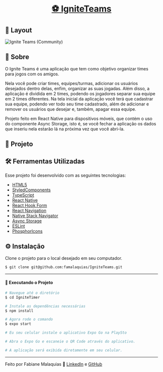 <p align="center">
  <h1 align="center"><a href="https://ignite-timer-eight-swart.vercel.app/">⚽ IgniteTeams </a></h1>
</p>

## 🎨 Layout

![Ignite Teams (Community)](https://github.com/famalaquias/IgniteTeams/assets/98343640/34014e90-1f2b-47c7-8f23-b1f904cf5164)


## :page_with_curl: Sobre

O Ignite Teams é uma aplicação que tem como objetivo organizar times para jogos com os amigos. 

Nela você pode criar times, equipes/turmas, adicionar os usuários desejados dentro delas, enfim, organizar as suas jogadas. Além disso, a aplicação é dividida em 2 times, 
podendo os jogadores separar sua equipe em 2 times diferentes. Na tela inicial da aplicação você terá que cadastrar sua equipe, podendo ver todo seu time cadastrado, além de adicionar e remover os usuários que desejar e, também, apagar
essa equipe. 

Projeto feito em React Native para dispositivos móveis, que contém o uso do componente Async Storage, isto é, se você fechar a aplicação os dados que 
inseriu nela estarão lá na próxima vez que você abri-la.


## 🚀 Projeto



## :hammer_and_wrench: Ferramentas Utilizadas

Esse projeto foi desenvolvido com as seguintes tecnologias:

- [HTML5](https://biblioteca.wiki/html5/)
- [StyledComponents](https://styled-components.com/)
- [TypeScript](https://www.typescriptlang.org/)
- [React Native](https://reactnative.dev/)
- [React Hook Form](https://react-hook-form.com/)
- [React Navigation](https://reactnavigation.org/)
- [Native Stack Navigator](https://reactnavigation.org/docs/native-stack-navigator/)
- [Async Storage](https://reactnative.dev/docs/asyncstorage)
- [ESLint](https://eslint.org/)
- [PhosphorIcons](https://phosphoricons.com/)


## ⚙ Instalação

Clone o projeto para o local desejado em seu computador.

```bash
$ git clone git@github.com:famalaquias/IgniteTeams.git
```

___

#### 🚧 Executando o Projeto

```bash
# Navegue até o diretório 
$ cd IgniteTimer

# Instale as dependências necessárias
$ npm install

# Agora rode o comando
$ expo start

# Eu seu celular instale o aplicativo Expo Go na PlaySto

# Abra o Expo Go e escaneie o QR Code através do aplicativo.

# A aplicação será exibida diretamente em seu celular.
```

---

Feito por Fabiane Malaquias :wave: [LinkedIn](https://www.linkedin.com/in/fabianemalaquias/) e [GitHub](https://github.com/famalaquias)
